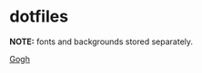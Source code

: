 # dotfiles

**NOTE:** fonts and backgrounds stored separately.

[Gogh](https://github.com/Gogh-Co/Gogh)
